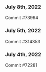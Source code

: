 ### July 8th, 2022

Commit #73994

### July 5th, 2022

Commit #314353


### July 4th, 2022

Commit #72281
